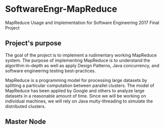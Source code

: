 # SoftwareEngr-MapReduce
MapReduce Usage and Implementation for Software Engineering 2017 Final Project

## Project's purpose 
The goal of the project is to implement a rudimentary working MapReduce system. The purpose of implementing MapReduce is to understand the algorithm in-depth as well as apply Design Patterns, Java concurrency, and software engineering testing best-practices.

MapReduce is a programming model for processing large datasets by splitting a particular computation between parallel clusters. The model of MapReduce has been applied by Google and others to analyze large datasets in a reasonable amount of time. Since we will be working on individual machines, we will rely on Java multy-threading to simulate the distributed clusters.

## Master Node
